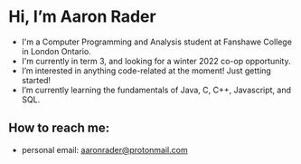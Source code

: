 # Hi, I’m Aaron Rader
- I'm a Computer Programming and Analysis student at Fanshawe College in London Ontario.
- I'm currently in term 3, and looking for a winter 2022 co-op opportunity.
- I’m interested in anything code-related at the moment! Just getting started!
- I’m currently learning the fundamentals of Java, C, C++, Javascript, and SQL.

## How to reach me:
- personal email: aaronrader@protonmail.com

<!---
aaronrader/aaronrader is a ✨ special ✨ repository because its `README.md` (this file) appears on your GitHub profile.
You can click the Preview link to take a look at your changes.
--->
